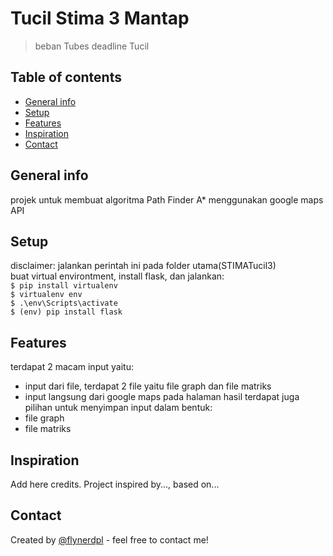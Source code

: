 # Tucil Stima 3 Mantap
> beban Tubes deadline Tucil

## Table of contents
* [General info](#general-info)
* [Setup](#setup)
* [Features](#features)
* [Inspiration](#inspiration)
* [Contact](#contact)

## General info
projek untuk membuat algoritma Path Finder A* menggunakan google maps API

## Setup
disclaimer: jalankan perintah ini pada folder utama(STIMATucil3)  
buat virtual environtment, install flask, dan jalankan:  
`$ pip install virtualenv`  
`$ virtualenv env`  
`$ .\env\Scripts\activate`  
`$ (env) pip install flask`

## Features
terdapat 2 macam input yaitu:
* input dari file, terdapat 2 file yaitu file graph dan file matriks
* input langsung dari google maps
pada halaman hasil terdapat juga pilihan untuk menyimpan input dalam bentuk:
* file graph
* file matriks

## Inspiration
Add here credits. Project inspired by..., based on...

## Contact
Created by [@flynerdpl](https://www.flynerd.pl/) - feel free to contact me!

